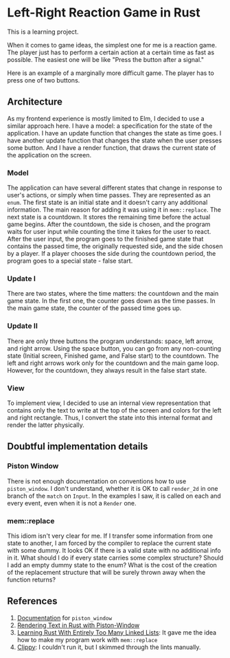# Left-Right Reaction Game in Rust

This is a learning project.

When it comes to game ideas, the simplest one for me is a reaction game. The player just has to perform a certain action at a certain time as fast as possible. The easiest one will be like "Press the button after a signal."

Here is an example of a marginally more difficult game. The player has to press one of two buttons.

## Architecture

As my frontend experience is mostly limited to Elm, I decided to use a similar approach here. I have a model: a specification for the state of the application. I have an update function that changes the state as time goes. I have another update function that changes the state when the user presses some button. And I have a render function, that draws the current state of the application on the screen.

### Model

The application can have several different states that change in response to user's actions, or simply when time passes. They are represented as an `enum`. The first state is an initial state and it doesn't carry any additional information. The main reason for adding it was using it in `mem::replace`. The next state is a countdown. It stores the remaining time before the actual game begins. After the countdown, the side is chosen, and the program waits for user input while counting the time it takes for the user to react. After the user input, the program goes to the finished game state that contains the passed time, the originally requested side, and the side chosen by a player. If a player chooses the side during the countdown period, the program goes to a special state - false start.

### Update I

There are two states, where the time matters: the countdown and the main game state. In the first one, the counter goes down as the time passes. In the main game state, the counter of the passed time goes up.

### Update II

There are only three buttons the program understands: space, left arrow, and right arrow. Using the space button, you can go from any non-counting state (Initial screen, Finished game, and False start) to the countdown. The left and right arrows work only for the countdown and the main game loop. However, for the countdown, they always result in the false start state.

### View

To implement view, I decided to use an internal view representation that contains only the text to write at the top of the screen and colors for the left and right rectangle. Thus, I convert the state into this internal format and render the latter physically.

## Doubtful implementation details

### Piston Window

There is not enough documentation on conventions how to use `piston_window`. I don't understand, whether it is OK to call `render_2d` in one branch of the `match` on `Input`. In the examples I saw, it is called on each and every event, even when it is not a `Render` one.

### mem::replace

This idiom isn't very clear for me. If I transfer some information from one state to another, I am forced by the compiler to replace the current state with some dummy. It looks OK if there is a valid state with no additional info in it. What should I do if every state carries some complex structure? Should I add an empty dummy state to the enum? What is the cost of the creation of the replacement structure that will be surely thrown away when the function returns?

## References

1. [Documentation](http://docs.piston.rs/piston_window/piston_window/) for `piston_window`
2. [Rendering Text in Rust with Piston-Window](https://medium.com/@arpith/rendering-text-in-rust-with-piston-window-5811b63b1324)
3. [Learning Rust With Entirely Too Many Linked Lists](http://cglab.ca/~abeinges/blah/too-many-lists/book/): It gave me the idea how to make my program work with `mem::replace`
4. [Clippy](https://github.com/rust-lang-nursery/rust-clippy): I couldn't run it, but I skimmed through the lints manually.
